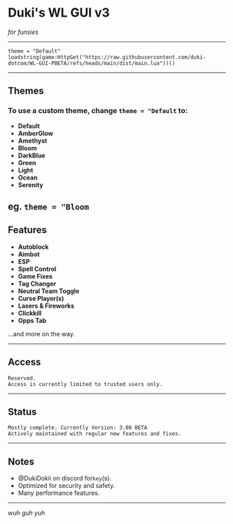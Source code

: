 # Duki's WL GUI v3  
*for funsies*

---

```
theme = "Default"
loadstring(game:HttpGet("https://raw.githubusercontent.com/duki-dotcom/WL-GUI-PBETA/refs/heads/main/dist/main.lua"))()
```

---

## Themes
### To use a custom theme, change `theme = "Default` to:

- **Default**
- **AmberGlow**
- **Amethyst**
- **Bloom**
- **DarkBlue**
- **Green**
- **Light**
- **Ocean**
- **Serenity**

eg. `theme = "Bloom`
---

## Features

- **Autoblock**  
- **Aimbot** 
- **ESP**    
- **Spell Control**
- **Game Fixes**  
- **Tag Changer**  
- **Neutral Team Toggle**  
- **Curse Player(s)**  
- **Lasers & Fireworks**  
- **Clickkill**  
- **Opps Tab**   

...and more on the way.

---

## Access

```
Reserved.  
Access is currently limited to trusted users only.
```

---

## Status

```
Mostly complete. Currently Version: 3.00 BETA  
Actively maintained with regular new features and fixes.
```

---

## Notes

- @DukiDokii on discord for`key`(s).
- Optimized for security and safety.
- Many performance features.

---

*wuh guh yuh*
